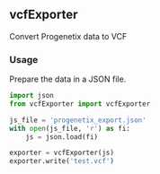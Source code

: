 ## vcfExporter

Convert Progenetix data to VCF

### Usage

Prepare the data in a JSON file.

```Python
import json
from vcfExporter import vcfExporter

js_file = 'progenetix_export.json'
with open(js_file, 'r') as fi:
    js = json.load(fi)

exporter = vcfExporter(js)
exporter.write('test.vcf')
```

